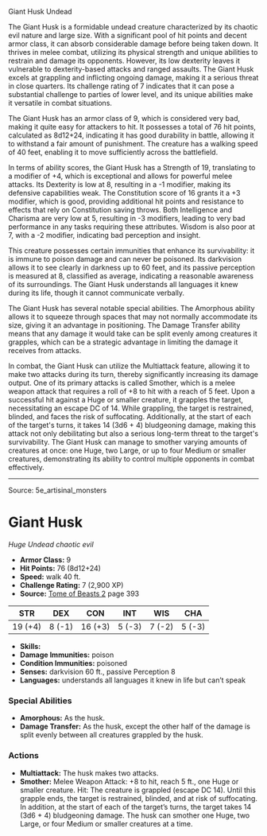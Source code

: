 <MonsterName/>Giant Husk</MonsterName>
<CreatureType/>Undead</CreatureType>

<summary>The Giant Husk is a formidable undead creature characterized by its chaotic evil nature and large size. With a significant pool of hit points and decent armor class, it can absorb considerable damage before being taken down. It thrives in melee combat, utilizing its physical strength and unique abilities to restrain and damage its opponents. However, its low dexterity leaves it vulnerable to dexterity-based attacks and ranged assaults. The Giant Husk excels at grappling and inflicting ongoing damage, making it a serious threat in close quarters. Its challenge rating of 7 indicates that it can pose a substantial challenge to parties of lower level, and its unique abilities make it versatile in combat situations.</summary>

<detail>

The Giant Husk has an armor class of 9, which is considered very bad, making it quite easy for attackers to hit. It possesses a total of 76 hit points, calculated as 8d12+24, indicating it has good durability in battle, allowing it to withstand a fair amount of punishment. The creature has a walking speed of 40 feet, enabling it to move sufficiently across the battlefield. 

In terms of ability scores, the Giant Husk has a Strength of 19, translating to a modifier of +4, which is exceptional and allows for powerful melee attacks. Its Dexterity is low at 8, resulting in a -1 modifier, making its defensive capabilities weak. The Constitution score of 16 grants it a +3 modifier, which is good, providing additional hit points and resistance to effects that rely on Constitution saving throws. Both Intelligence and Charisma are very low at 5, resulting in -3 modifiers, leading to very bad performance in any tasks requiring these attributes. Wisdom is also poor at 7, with a -2 modifier, indicating bad perception and insight.

This creature possesses certain immunities that enhance its survivability: it is immune to poison damage and can never be poisoned. Its darkvision allows it to see clearly in darkness up to 60 feet, and its passive perception is measured at 8, classified as average, indicating a reasonable awareness of its surroundings. The Giant Husk understands all languages it knew during its life, though it cannot communicate verbally.

The Giant Husk has several notable special abilities. The Amorphous ability allows it to squeeze through spaces that may not normally accommodate its size, giving it an advantage in positioning. The Damage Transfer ability means that any damage it would take can be split evenly among creatures it grapples, which can be a strategic advantage in limiting the damage it receives from attacks.

In combat, the Giant Husk can utilize the Multiattack feature, allowing it to make two attacks during its turn, thereby significantly increasing its damage output. One of its primary attacks is called Smother, which is a melee weapon attack that requires a roll of +8 to hit with a reach of 5 feet. Upon a successful hit against a Huge or smaller creature, it grapples the target, necessitating an escape DC of 14. While grappling, the target is restrained, blinded, and faces the risk of suffocating. Additionally, at the start of each of the target's turns, it takes 14 (3d6 + 4) bludgeoning damage, making this attack not only debilitating but also a serious long-term threat to the target's survivability. The Giant Husk can manage to smother varying amounts of creatures at once: one Huge, two Large, or up to four Medium or smaller creatures, demonstrating its ability to control multiple opponents in combat effectively.</detail>



---

Source: 5e_artisinal_monsters

# Giant Husk

*Huge* *Undead* *chaotic evil*

- **Armor Class:** 9
- **Hit Points:** 76 (8d12+24)
- **Speed:** walk 40 ft.
- **Challenge Rating:** 7 (2,900 XP)
- **Source:** [Tome of Beasts 2](https://koboldpress.com/kpstore/product/tome-of-beasts-2-for-5th-edition) page 393

| STR | DEX | CON | INT | WIS | CHA |
| --- | --- | --- | --- | --- | --- |
| 19 (+4) | 8 (-1) | 16 (+3) | 5 (-3) | 7 (-2) | 5 (-3) |

- **Skills:** 
- **Damage Immunities:** poison
- **Condition Immunities:** poisoned
- **Senses:** darkvision 60 ft., passive Perception 8
- **Languages:** understands all languages it knew in life but can’t speak

### Special Abilities

- **Amorphous:** As the husk.
- **Damage Transfer:** As the husk, except the other half of the damage is split evenly between all creatures grappled by the husk.

### Actions

- **Multiattack:** The husk makes two attacks.
- **Smother:** Melee Weapon Attack: +8 to hit, reach 5 ft., one Huge or smaller creature. Hit: The creature is grappled (escape DC 14). Until this grapple ends, the target is restrained, blinded, and at risk of suffocating. In addition, at the start of each of the target’s turns, the target takes 14 (3d6 + 4) bludgeoning damage. The husk can smother one Huge, two Large, or four Medium or smaller creatures at a time.





